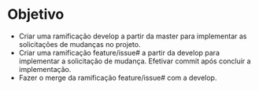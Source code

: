 # Objetivo

- Criar uma ramificação develop a partir da master para implementar as solicitações de mudanças no projeto.
- Criar uma ramificação feature/issue# a partir da develop para implementar a solicitação de mudança. Efetivar commit após concluir a implementação.
- Fazer o merge da ramificação feature/issue# com a develop.
